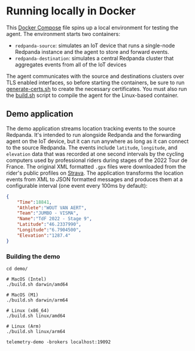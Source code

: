 # Running locally in Docker

This [Docker Compose](.compose.yaml) file spins up a local environment for testing the agent. The environment starts two containers:

- `redpanda-source`: simulates an IoT device that runs a single-node Redpanda instance and the agent to store and forward events.
- `redpanda-destination`: simulates a central Redpanda cluster that aggregates events from all of the IoT devices

The agent communicates with the source and destinations clusters over TLS enabled interfaces, so before starting the containers, be sure to run [generate-certs.sh](./generate-certs.sh) to create the necessary certificates. You must also run the [build.sh](./build.sh) script to compile the agent for the Linux-based container.

## Demo application

The demo application streams location tracking events to the source Redpanda. It's intended to run alongside Redpanda and the forwarding agent on the IoT device, but it can run anywhere as long as it can connect to the source Redpanda. The events include `latitude`, `longitude`, and `elevation` data that was recorded at one second intervals by the cycling computers used by professional riders during stages of the 2022 Tour de France. The original XML formatted `.gpx` files were downloaded from the rider's public profiles on [Strava](https://www.strava.com/). The application transforms the location events from XML to JSON formatted messages and produces them at a configurable interval (one event every 100ms by default):

```json
{
    "Time":18841,
    "Athlete":"WOUT VAN AERT",
    "Team":"JUMBO - VISMA",
    "Name":"TdF 2022 - Stage 9",
    "Latitude":"46.2337990",
    "Longitude":"6.7904500",
    "Elevation":"1287.4"
}
```

### Building the demo

```shell
cd demo/

# MacOS (Intel)
./build.sh darwin/amd64

# MacOS (M1)
./build.sh darwin/arm64

# Linux (x86_64)
./build.sh linux/amd64

# Linux (Arm)
./build.sh linux/arm64

telemetry-demo -brokers localhost:19092
```
